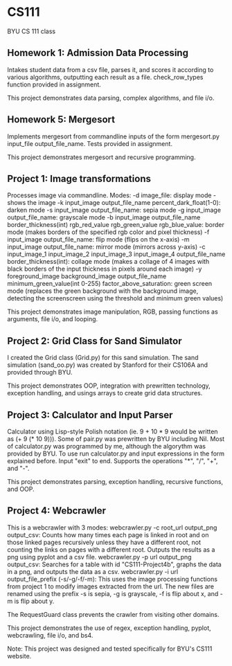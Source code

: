 # CS111
BYU CS 111 class

## Homework 1: Admission Data Processing
Intakes student data from a csv file, parses it, and scores it according to various algorithms, outputting each result as a file.
check_row_types function provided in assignment.

This project demonstrates data parsing, complex algorithms, and file i/o.

## Homework 5: Mergesort
Implements mergesort from commandline inputs of the form mergesort.py input_file output_file_name.
Tests provided in assignment.

This project demonstrates mergesort and recursive programming.

## Project 1: Image transformations
Processes image via commandline. Modes:
-d image_file: display mode - shows the image
-k input_image output_file_name percent_dark_float(1-0): darken mode
-s input_image output_file_name: sepia mode
-g input_image output_file_name: grayscale mode
-b input_image output_file_name border_thickness(int) rgb_red_value rgb_green_value rgb_blue_value: border mode (makes borders of the specified rgb color and pixel thickness)
-f input_image output_file_name: flip mode (flips on the x-axis)
-m input_image output_file_name: mirror mode (mirrors across y-axis)
-c input_image_1 input_image_2 input_image_3 input_image_4 output_file_name border_thickness(int): collage mode (makes a collage of 4 images with black borders of the input thickness in pixels around each image)
-y foreground_image background_image output_file_name minimum_green_value(int 0-255) factor_above_saturation: green screen mode (replaces the green background with the background image, detecting the screenscreen using the threshold and minimum green values) 

This project demonstrates image manipulation, RGB, passing functions as arguments, file i/o, and looping.

## Project 2: Grid Class for Sand Simulator
I created the Grid class (Grid.py) for this sand simulation. The sand simulation (sand_oo.py) was created by Stanford for their CS106A and provided through BYU.

This project demonstrates OOP, integration with prewritten technology, exception handling, and usings arrays to create grid data structures.

## Project 3: Calculator and Input Parser
Calculator using Lisp-style Polish notation (ie. 9 + 10 * 9 would be written as (+ 9 (* 10 9))). Some of pair.py was prewritten by BYU including Nil. Most of calculator.py was programmed by me, although the algorythm was provided by BYU. 
To use run calculator.py and input expressions in the form explained before. Input "exit" to end. Supports the operations "*", "/", "+", and "-".

This project demonstrates parsing, exception handling, recursive functions, and OOP.

## Project 4: Webcrawler
This is a webcrawler with 3 modes:
webcrawler.py -c root_url output_png output_csv: Counts how many times each page is linked in root and on those linked pages recursively unless they have a different root, not counting the links on pages with a different root. Outputs the results as a png using pyplot and a csv file.
webcrawler.py -p url output_png output_csv: Searches for a table with id "CS111-Project4b", graphs the data in a png, and outputs the data as a csv.
webcrawler.py -i url output_file_prefix (-s/-g/-f/-m): This uses the image processing functions from project 1 to modify images extracted from the url. The new files are renamed using the prefix -s is sepia, -g is grayscale, -f is flip about x, and -m is flip about y.

The RequestGuard class prevents the crawler from visiting other domains.

This project demonstrates the use of regex, exception handling, pyplot, webcrawling, file i/o, and bs4.

Note: This project was designed and tested specifically for BYU's CS111 website.